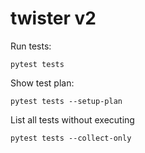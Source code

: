 # twister v2

Run tests:
```
pytest tests
```

Show test plan:
```
pytest tests --setup-plan
```

List all tests without executing
```
pytest tests --collect-only
```
